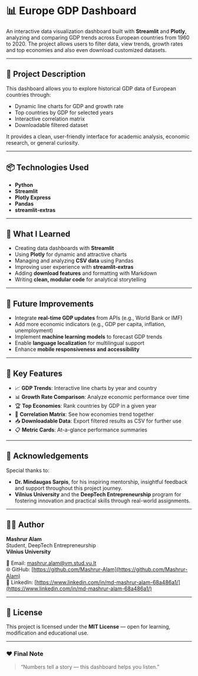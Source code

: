 # 📊 Europe GDP Dashboard

An interactive data visualization dashboard built with **Streamlit** and **Plotly**, analyzing and comparing GDP trends across European countries from 1960 to 2020. The project allows users to filter data, view trends, growth rates and top economies and also even download customized datasets.

---

## 📁 Project Description

This dashboard allows you to explore historical GDP data of European countries through:

- Dynamic line charts for GDP and growth rate
- Top countries by GDP for selected years
- Interactive correlation matrix
- Downloadable filtered dataset

It provides a clean, user-friendly interface for academic analysis, economic research, or general curiosity.

---

## 📦 Technologies Used

- **Python**
- **Streamlit**
- **Plotly Express**
- **Pandas**
- **streamlit-extras**

---

## 🧠 What I Learned

- Creating data dashboards with **Streamlit**
- Using **Plotly** for dynamic and attractive charts
- Managing and analyzing **CSV data** using Pandas
- Improving user experience with **streamlit-extras**
- Adding **download features** and formatting with Markdown
- Writing **clean, modular code** for analytical storytelling

---

## 🔮 Future Improvements

- Integrate **real-time GDP updates** from APIs (e.g., World Bank or IMF)
- Add more economic indicators (e.g., GDP per capita, inflation, unemployment)
- Implement **machine learning models** to forecast GDP trends
- Enable **language localization** for multilingual support
- Enhance **mobile responsiveness and accessibility**

---
## 📌 Key Features

- 📈 **GDP Trends**: Interactive line charts by year and country
- 📊 **Growth Rate Comparison**: Analyze economic performance over time
- 🏆 **Top Economies**: Rank countries by GDP in a given year
- 🧩 **Correlation Matrix**: See how economies trend together
- 📥 **Downloadable Data**: Export filtered results as CSV for further use
- 📋 **Metric Cards**: At-a-glance performance summaries

---

## 🙌 Acknowledgements

Special thanks to:

- **Dr. Mindaugas Sarpis**, for his inspiring mentorship, insightful feedback and support throughout this project journey.
- **Vilnius University** and the **DeepTech Entrepreneurship** program for fostering innovation and practical skills through real-world assignments.

---

## 👨‍💻 Author

**Mashrur Alam**  
Student, DeepTech Entrepreneurship  
**Vilnius University**

📧 Email: [mashrur.alam@vm.stud.vu.lt](mailto:mashrur.alam@vm.stud.vu.lt)  
🌐 GitHub: [https://github.com/Mashrur-Alam](https://github.com/Mashrur-Alam)  
🔗 LinkedIn: [https://www.linkedin.com/in/md-mashrur-alam-68a486a1/](https://www.linkedin.com/in/md-mashrur-alam-68a486a1/)

---

## 📝 License

This project is licensed under the **MIT License** — open for learning, modification and educational use.

---

### ❤️ Final Note

> “Numbers tell a story — this dashboard helps you listen.”


